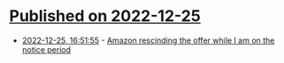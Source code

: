 # [Published on 2022-12-25](index.md)

* [2022-12-25, 16:51:55](https://news.ycombinator.com/item?id=34128698) - [Amazon rescinding the offer while I am on the notice period](https://news.ycombinator.com/item?id=34128698)
